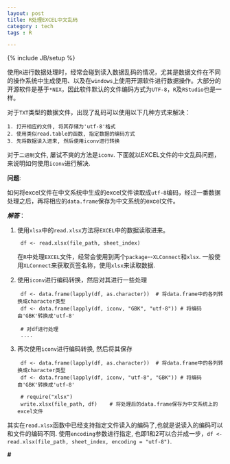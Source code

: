 ```yaml
---
layout: post
title: R处理EXCEL中文乱码
category : tech
tags : R

---
```

{% include JB/setup %}

使用`R`进行数据处理时，经常会碰到读入数据乱码的情况，尤其是数据文件在不同的操作系统中生成使用、以及在`windows`上使用开源软件进行数据操作。大部分的开源软件是基于`*NIX`，因此软件默认的文件编码方式为`UTF-8`，`R`及`RStudio`也是一样。

对于`TXT`类型的数据文件，出现了乱码可以使用以下几种方式来解决：

	1. 打开相应的文件, 将其存储为'utf-8'格式
	2. 使用类似read.table的函数, 指定数据的编码方式
	3. 先将数据读入进来, 然后使用iconv进行转换


对于`二进制`文件, 屡试不爽的方法是`iconv`. 下面就以EXCEL文件的中文乱码问题，来说明如何使用`iconv`进行解决.


**问题**: 

如何将excel文件在中文系统中生成的excel文件读取成`utf-8`编码，经过一番数据处理之后，再将相应的`data.frame`保存为中文系统的excel文件。


***解答***： 

1. 使用`xlsx`中的`read.xlsx`方法将`EXCEL`中的数据读取进来。
	
		df <- read.xlsx(file_path, sheet_index)
	
	在`R`中处理`EXCEL`文件，经常会使用到两个`package`--`XLConnect`和`xlsx`. 一般使用`XLConnect`来获取页签名称，使用`xlsx`来读取数据. 

2. 使用`iconv`进行编码转换，然后对其进行一些处理

		df <- data.frame(lapply(df, as.character))  # 将data.frame中的各列转换成character类型
		df <- data.frame(lapply(df, iconv, "GBK", "utf-8")) # 将编码由'GBK'转换成'utf-8'
		
		# 对df进行处理
		....

3. 再次使用`iconv`进行编码转换, 然后将其保存
		
		df <- data.frame(lapply(df, as.character))  # 将data.frame中的各列转换成character类型
		df <- data.frame(lapply(df, iconv, "utf-8", "GBK")) # 将编码由'GBK'转换成'utf-8'
		
		# require("xlsx")
		write.xlsx(file_path, df)    # 将处理后的data.frame保存为中文系统上的excel文件
		
		
其实在`read.xlsx`函数中已经支持指定文件读入的编码了,也就是说读入的编码可以和文件的编码不同. 使用`encoding`参数进行指定, 也即1和2可以合并成一步，`df <- read.xlsx(file_path, sheet_index, encoding = "utf-8")`.


***#***




